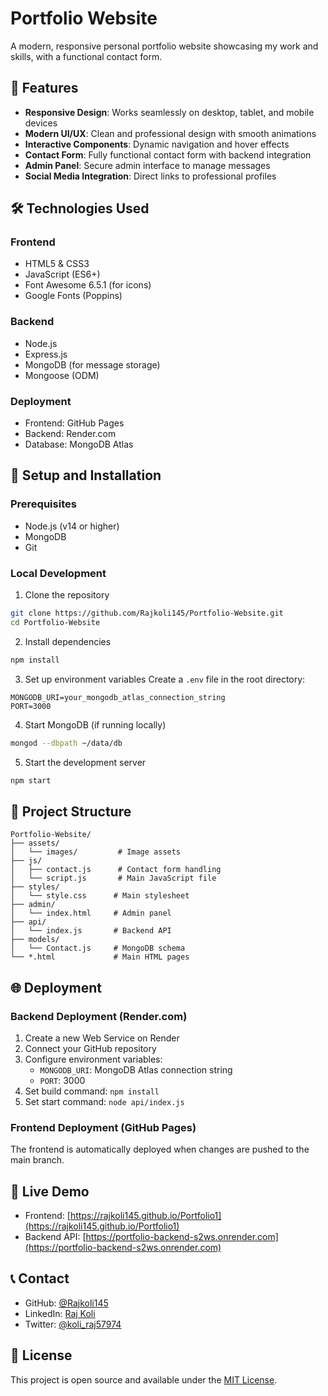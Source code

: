 # Portfolio Website

A modern, responsive personal portfolio website showcasing my work and skills, with a functional contact form.

## 🌟 Features
- **Responsive Design**: Works seamlessly on desktop, tablet, and mobile devices
- **Modern UI/UX**: Clean and professional design with smooth animations
- **Interactive Components**: Dynamic navigation and hover effects
- **Contact Form**: Fully functional contact form with backend integration
- **Admin Panel**: Secure admin interface to manage messages
- **Social Media Integration**: Direct links to professional profiles

## 🛠️ Technologies Used
### Frontend
- HTML5 & CSS3
- JavaScript (ES6+)
- Font Awesome 6.5.1 (for icons)
- Google Fonts (Poppins)

### Backend
- Node.js
- Express.js
- MongoDB (for message storage)
- Mongoose (ODM)

### Deployment
- Frontend: GitHub Pages
- Backend: Render.com
- Database: MongoDB Atlas

## 🚀 Setup and Installation

### Prerequisites
- Node.js (v14 or higher)
- MongoDB
- Git

### Local Development
1. Clone the repository
```bash
git clone https://github.com/Rajkoli145/Portfolio-Website.git
cd Portfolio-Website
```

2. Install dependencies
```bash
npm install
```

3. Set up environment variables
Create a `.env` file in the root directory:
```env
MONGODB_URI=your_mongodb_atlas_connection_string
PORT=3000
```

4. Start MongoDB (if running locally)
```bash
mongod --dbpath ~/data/db
```

5. Start the development server
```bash
npm start
```

## 📝 Project Structure
```
Portfolio-Website/
├── assets/
│   └── images/         # Image assets
├── js/
│   ├── contact.js      # Contact form handling
│   └── script.js       # Main JavaScript file
├── styles/
│   └── style.css      # Main stylesheet
├── admin/
│   └── index.html     # Admin panel
├── api/
│   └── index.js       # Backend API
├── models/
│   └── Contact.js     # MongoDB schema
└── *.html             # Main HTML pages
```

## 🌐 Deployment

### Backend Deployment (Render.com)
1. Create a new Web Service on Render
2. Connect your GitHub repository
3. Configure environment variables:
   - `MONGODB_URI`: MongoDB Atlas connection string
   - `PORT`: 3000
4. Set build command: `npm install`
5. Set start command: `node api/index.js`

### Frontend Deployment (GitHub Pages)
The frontend is automatically deployed when changes are pushed to the main branch.

## 🔗 Live Demo
- Frontend: [https://rajkoli145.github.io/Portfolio1](https://rajkoli145.github.io/Portfolio1)
- Backend API: [https://portfolio-backend-s2ws.onrender.com](https://portfolio-backend-s2ws.onrender.com)

## 📞 Contact
- GitHub: [@Rajkoli145](https://github.com/Rajkoli145)
- LinkedIn: [Raj Koli](https://www.linkedin.com/in/raj-koli-626008318/)
- Twitter: [@koli_raj57974](https://x.com/koli_raj57974)

## 📄 License
This project is open source and available under the [MIT License](LICENSE).
